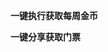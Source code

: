 <!--
 * @Date: 2023-03-24 14:32:28
 * @LastEditors: WhiteSev 893177236@qq.com
 * @LastEditTime: 2023-03-24 14:33:44
 * @FilePath: \油猴\蛋仔派对\README.md
-->
**一键执行获取每周金币**

**一键分享获取门票**